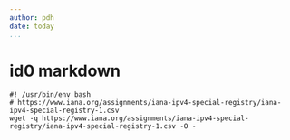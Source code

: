 ```yaml
---
author: pdh
date: today
...
```


# id0 markdown

```{#id0 .stitch inc="cbx:fcb cbx out out:fcb out!csv, out!csv:fcb err one"}
#! /usr/bin/env bash
# https://www.iana.org/assignments/iana-ipv4-special-registry/iana-ipv4-special-registry-1.csv
wget -q https://www.iana.org/assignments/iana-ipv4-special-registry/iana-ipv4-special-registry-1.csv -O -
```

